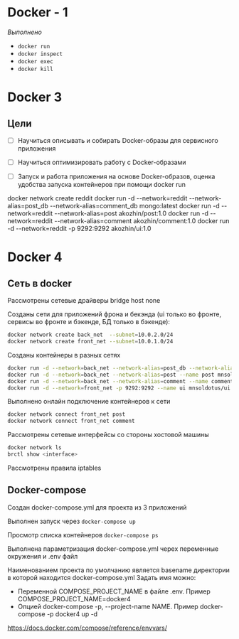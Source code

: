# Docker - 1

*Выполнено*

* `docker run`
* `docker inspect`
* `docker exec`
* `docker kill`

# Docker 3

## Цели
* [ ] Научиться описывать и собирать Docker-образы для сервисного приложения
* [ ] Научиться оптимизировать работу с Docker-образами
* [ ] Запуск и работа приложения на основе Docker-образов, оценка удобства запуска контейнеров при помощи docker run


docker network create reddit
docker run -d --network=reddit --network-alias=post_db --network-alias=comment_db mongo:latest
docker run -d --network=reddit --network-alias=post akozhin/post:1.0
docker run -d --network=reddit --network-alias=comment akozhin/comment:1.0
docker run -d --network=reddit -p 9292:9292 akozhin/ui:1.0

# Docker 4

## Сеть в docker

Рассмотрены сетевые драйверы bridge host none

Созданы сети для приложений фрона и бекэнда (ui только во фронте, сервисы во фронте и бэкенде, БД только в бэкенде):

```bash
docker network create back_net  --subnet=10.0.2.0/24
docker network create front_net --subnet=10.0.1.0/24
```
Созданы контейнеры в разных сетях
```bash
docker run -d --network=back_net --network-alias=post_db --network-alias=comment_db  --name mongo_db mongo:latest
docker run -d --network=back_net --network-alias=post --name post mnsoldotus/post:1.0
docker run -d --network=back_net --network-alias=comment --name comment mnsoldotus/comment:1.0
docker run -d --network=front_net -p 9292:9292 --name ui mnsoldotus/ui:1.0
```
Выполнено онлайн подключение контейнеров к сети
```bash
docker network connect front_net post 
docker network connect front_net comment 
```

Рассмотрены сетевые интерфейсы со стороны хостовой машины
```bash
docker network ls
brctl show <interface>
```
Рассмотрены правила iptables

## Docker-compose

Создан docker-compose.yml для проекта из 3 приложений

Выполнен запуск через `docker-compose up`

Просмотр списка контейнеров `docker-compose ps`

Выполнена параметризация docker-compose.yml черех переменные окружения и .env файл

Наименованием проекта по умолчанию является basename директории в которой находится docker-compose.yml
Задать имя можно:

* Переменной COMPOSE_PROJECT_NAME в файле .env. Пример COMPOSE_PROJECT_NAME=docker4
* Опцией docker-compose -p, --project-name NAME. Пример docker-compose -p docker4 up -d

https://docs.docker.com/compose/reference/envvars/
